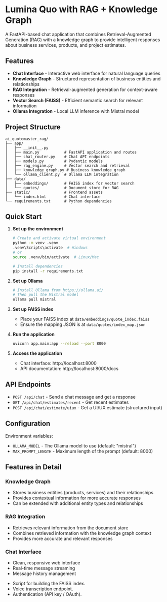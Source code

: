# Lumina Quo with RAG + Knowledge Graph

A FastAPI-based chat application that combines Retrieval-Augmented Generation (RAG) with a knowledge graph to provide intelligent responses about business services, products, and project estimates.

## Features

* **Chat Interface** - Interactive web interface for natural language queries
* **Knowledge Graph** - Structured representation of business entities and relationships
* **RAG Integration** - Retrieval-augmented generation for context-aware responses
* **Vector Search (FAISS)** - Efficient semantic search for relevant information
* **Ollama Integration** - Local LLM inference with Mistral model

## Project Structure

```
ai_quotemaster_rag/
├── app/
│   ├── __init__.py
│   ├── main.py           # FastAPI application and routes
│   ├── chat_router.py    # Chat API endpoints
│   ├── models.py         # Pydantic models
│   ├── rag_engine.py     # Vector search and retrieval
│   ├── knowledge_graph.py # Business knowledge graph
│   └── ollama_client.py  # Ollama LLM integration
├── data/
│   ├── embeddings/       # FAISS index for vector search
│   └── quotes/           # Document store for RAG
├── static/               # Frontend assets
│   └── index.html        # Chat interface
└── requirements.txt      # Python dependencies
```

## Quick Start

1. **Set up the environment**
   ```bash
   # Create and activate virtual environment
   python -m venv .venv
   .venv\Scripts\activate  # Windows
   # or
   source .venv/bin/activate  # Linux/Mac

   # Install dependencies
   pip install -r requirements.txt
   ```

2. **Set up Ollama**
   ```bash
   # Install Ollama from https://ollama.ai/
   # Then pull the Mistral model
   ollama pull mistral
   ```

3. **Set up FAISS index**
   - Place your FAISS index at `data/embeddings/quote_index.faiss`
   - Ensure the mapping JSON is at `data/quotes/index_map.json`

4. **Run the application**
   ```bash
   uvicorn app.main:app --reload --port 8000
   ```

5. **Access the application**
   - Chat interface: http://localhost:8000
   - API documentation: http://localhost:8000/docs

## API Endpoints

- `POST /api/chat` - Send a chat message and get a response
- `GET /api/chat/estimates/recent` - Get recent estimates
- `POST /api/chat/estimate/uiux` - Get a UI/UX estimate (structured input)

## Configuration

Environment variables:
- `OLLAMA_MODEL` - The Ollama model to use (default: "mistral")
- `MAX_PROMPT_LENGTH` - Maximum length of the prompt (default: 8000)

## Features in Detail

### Knowledge Graph
- Stores business entities (products, services) and their relationships
- Provides contextual information for more accurate responses
- Can be extended with additional entity types and relationships

### RAG Integration
- Retrieves relevant information from the document store
- Combines retrieved information with the knowledge graph context
- Provides more accurate and relevant responses

### Chat Interface
- Clean, responsive web interface
- Real-time message streaming
- Message history management

* Script for building the FAISS index.
* Voice transcription endpoint.
* Authentication (API key / OAuth).
